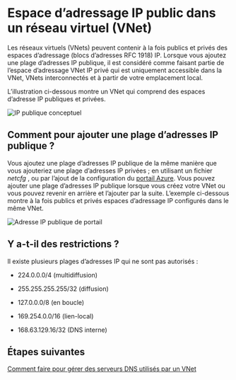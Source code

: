 <properties 
   pageTitle="Comment faire pour utiliser des adresses IP publiques sur un réseau virtuel"
   description="Apprenez à configurer un réseau virtuel pour utiliser des adresses IP publiques"
   services="virtual-network"
   documentationCenter="na"
   authors="jimdial"
   manager="carmonm"
   editor="tysonn" />
<tags 
   ms.service="virtual-network"
   ms.devlang="na"
   ms.topic="article"
   ms.tgt_pltfrm="na"
   ms.workload="infrastructure-services"
   ms.date="04/27/2016"
   ms.author="jdial" />

# <a name="public-ip-address-space-in-a-virtual-network-vnet"></a>Espace d’adressage IP public dans un réseau virtuel (VNet)

Les réseaux virtuels (VNets) peuvent contenir à la fois publics et privés des espaces d’adressage (blocs d’adresses RFC 1918) IP. Lorsque vous ajoutez une plage d’adresses IP publique, il est considéré comme faisant partie de l’espace d’adressage VNet IP privé qui est uniquement accessible dans la VNet, VNets interconnectés et à partir de votre emplacement local.

L’illustration ci-dessous montre un VNet qui comprend des espaces d’adresse IP publiques et privées.

![IP publique conceptuel](./media/virtual-networks-public-ip-within-vnet/IC775683.jpg)

## <a name="how-do-i-add-a-public-ip-address-range"></a>Comment pour ajouter une plage d’adresses IP publique ?

Vous ajoutez une plage d’adresses IP publique de la même manière que vous ajouteriez une plage d’adresses IP privées ; en utilisant un fichier *netcfg* , ou par l’ajout de la configuration du [portail Azure](http://portal.azure.com). Vous pouvez ajouter une plage d’adresses IP publique lorsque vous créez votre VNet ou vous pouvez revenir en arrière et l’ajouter par la suite. L’exemple ci-dessous montre à la fois publics et privés espaces d’adressage IP configurés dans le même VNet.

![Adresse IP publique de portail](./media/virtual-networks-public-ip-within-vnet/IC775684.png)

## <a name="are-there-any-limitations"></a>Y a-t-il des restrictions ?

Il existe plusieurs plages d’adresses IP qui ne sont pas autorisés :

- 224.0.0.0/4 (multidiffusion)

- 255.255.255.255/32 (diffusion)

- 127.0.0.0/8 (en boucle)

- 169.254.0.0/16 (lien-local)

- 168.63.129.16/32 (DNS interne)

## <a name="next-steps"></a>Étapes suivantes

[Comment faire pour gérer des serveurs DNS utilisés par un VNet](virtual-networks-manage-dns-in-vnet.md)
